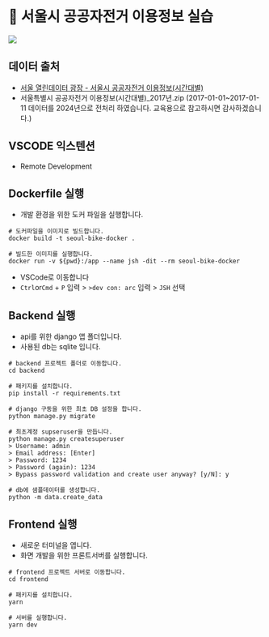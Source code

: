 # :bicyclist: 서울시 공공자전거 이용정보 실습

![](https://blog.kakaocdn.net/dn/32N09/btqwOA4U9in/uNZIaP2L8af84EnJS6KxF1/img.png)

## 데이터 출처

- [서울 열린데이터 광장 - 서울시 공공자전거 이용정보(시간대별)](http://data.seoul.go.kr/dataList/OA-15245/F/1/datasetView.do#)
- 서울특별시 공공자전거 이용정보(시간대별)_2017년.zip
  (2017-01-01~2017-01-11 데이터를 2024년으로 전처리 하였습니다. 교육용으로 참고하시면 감사하겠습니다.)


## VSCODE 익스텐션
- Remote Development


## Dockerfile 실행
- 개발 환경을 위한 도커 파일을 실행합니다.
```shell
# 도커파일을 이미지로 빌드합니다.
docker build -t seoul-bike-docker .

# 빌드한 이미지를 실행합니다.
docker run -v ${pwd}:/app --name jsh -dit --rm seoul-bike-docker
```
- VSCode로 이동합니다
- `Ctrl`or`Cmd` + `P` 입력 > `>dev con: arc` 입력 > `JSH` 선택


## Backend 실행

- api를 위한 django 앱 폴더입니다.
- 사용된 db는 sqlite 입니다.

```shell
# backend 프로젝트 폴더로 이동합니다.
cd backend

# 패키지를 설치합니다.
pip install -r requirements.txt

# django 구동을 위한 최초 DB 설정을 합니다.
python manage.py migrate

# 최초계정 supseruser을 만듭니다.
python manage.py createsuperuser
> Username: admin
> Email address: [Enter]
> Password: 1234
> Password (again): 1234
> Bypass password validation and create user anyway? [y/N]: y

# db에 샘플데이터를 생성합니다.
python -m data.create_data
```



## Frontend 실행

- 새로운 터미널을 엽니다.
- 화면 개발을 위한 프론트서버를 실행합니다.

```shell
# frontend 프로젝트 서버로 이동합니다.
cd frontend

# 패키지를 설치합니다.
yarn

# 서버를 실행합니다.
yarn dev
```

